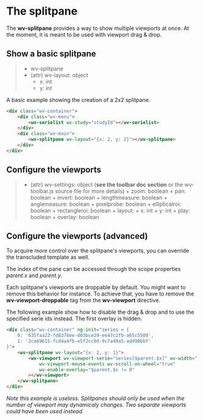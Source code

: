 # The splitpane

The **wv-splitpane** provides a way to show multiple viewports at once. At the moment, it is meant to be used with viewport drag & drop.

## Show a basic splitpane

> - wv-splitpane
> - (attr) wv-layout: object
>     + x: int
>     + y: int

A basic example showing the creation of a 2x2 splitpane.

```html
<div class="wv-container">
    <div class="wv-menu">
        <wv-serielist wv-study="studyId"></wv-serielist>
    </div>
    <div class="wv-main">
        <wv-splitpane wv-layout="{x: 2, y: 2}"></wv-splitpane>
    </div>
</div>
```

## Configure the viewports

> - (attr) wv-settings: object (__see the toolbar doc section__ or the wv-toolbar.js source file for more details)
>       + zoom: boolean
>       + pan: boolean
>       + invert: boolean
>       + lengthmeasure: boolean
>       + anglemeasure: boolean
>       + pixelprobe: boolean
>       + ellipticalroi: boolean
>       + rectangleroi: boolean
>       + layout:
>           +   x: int
>           +   y: int
>       + play: boolean
>       + overlay: boolean

## Configure the viewports (advanced)

To acquire more control over the splitpane's viewports, you can override the transcluded template as well.

The index of the pane can be accessed through the scope properties *$parent.$x* and *$parent.$y*.

Each splitpane's viewports are droppable by default. You might want to remove this behavior for instance. To achieve that, you have to remove the **wv-viewport-droppable** tag from the **wv-viewport** directive.

The following example show how to disable the drag & drop and to use the specified serie ids instead. The first overlay is hidden.

```html
<div class="wv-container" ng-init="series = {
    0: '635faa23-fd8378ee-d03bce29-ee47c2fb-a65c5509',
    1: '3ca69615-fcd4a4fb-e5f2cc9d-9c7a49a5-add98bbf'
}">
    <wv-splitpane wv-layout="{x: 2, y: 1}">
        <wv-viewport wv-viewport-serie="series[$parent.$x]" wv-width="'tag'" wv-height="'tag'"
            wv-viewport-mouse-events wv-scroll-on-wheel="true"
            wv-enable-overlay="$parent.$x != 0"
        ></wv-viewport>
    </wv-splitpane>
</div>
```

_Note this example is useless. Splitpanes should only be used when the number of viewport may dynamicaly changes. Two separate viewports could have been used instead._